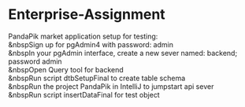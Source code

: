 # Enterprise-Assignment
PandaPik market application setup for testing:  
&nbspSign up for pgAdmin4 with password: admin  
&nbspIn your pgAdmin interface, create a new sever named: backend; password admin  
&nbspOpen Query tool for backend  
&nbspRun script dtbSetupFinal to create table schema  
&nbspRun the project PandaPik in IntelliJ to jumpstart api sever  
&nbspRun script insertDataFinal for test object  
